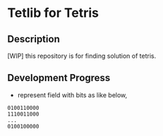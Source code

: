 # Tetlib for Tetris

## Description

[WIP] this repository is for finding solution of tetris.

## Development Progress

- represent field with bits as like below,

```text
0100110000
1110011000
...
0100100000
```
